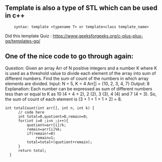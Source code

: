 ## Template is also a type of STL which can be used in c++
```
	syntax: template <typename T> or template<class template_name>
```
Did this template Quiz : https://www.geeksforgeeks.org/c-plus-plus-gq/templates-gq/

## One of the nice code to go through again:
Question: 
Given an array Arr of N positive integers and a number K where K is used as a threshold value to divide each element of the array into sum of different numbers. Find the sum of count of the numbers in which array elements are divided.
Input:
N = 5, K = 4
Arr[] = {10, 2, 3, 4, 7}
Output: 8
Explanation: Each number can be expressed as sum of
different numbers less than or equal to K as
10 (4 + 4 + 2), 2 (2), 3 (3), 4 (4) and 7 (4 + 3).
So, the sum of count of each element is 
(3 + 1 + 1 + 1 + 2) = 8.
```
int totalCount(int arr[], int n, int k) {
      // code here
      int total=0,quotient=0,remain=0;
      for(int i=0 ;i<n ;i++){
          quotient=arr[i]/k;
          remain=arr[i]%k;
          if(remain!=0)
              remain=1;
          total=total+(quotient+remain);
      }
      return total;
  }

```
